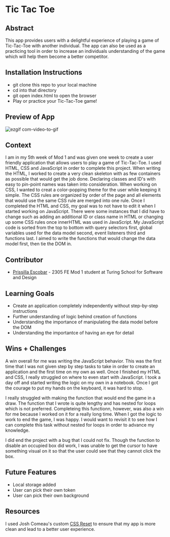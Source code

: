 # Tic Tac Toe

## Abstract
This app provides users with a delightful experience of playing a game of Tic-Tac-Toe with another individual. The app can also be used as a practicing tool in order to increase an individuals understanding of the game which will help them become a better competitor. 

## Installation Instructions
- git clone this repo to your local machine
- cd into that directory
- git open index.html to open the browser
- Play or practice your Tic-Tac-Toe game!

## Preview of App
![ezgif com-video-to-gif](https://github.com/prissilla-escobar/TicTacToe-FinalMod1Solo/assets/130513948/3a112910-36ff-469e-b320-5a010d751628)
## Context
I am in my 5th week of Mod 1 and was given one week to create a user friendly application that allows users to play a game of Tic-Tac-Toe. I used HTML, CSS and JavaScript in order to complete this project. When writing the HTML, I worked to create a very clean skeleton with as few containers as possible that would get the job done. Declaring classes and ID's with easy to pin-point names was taken into consideration. When working on CSS, I wanted to creat a color-popping theme for the user while keeping it simple. The CSS rules are organized by order of the page and all elements that would use the same CSS rule are merged into one rule. Once I completed the HTML and CSS, my goal was to not have to edit it when I started working on JavaScript. There were some instances that I did have to change such as adding an additional ID or class name in HTML or changing up some CSS rules once innerHTML was used in JavaScript. My JavaScript code is sorted from the top to bottom with query selectors first, global variables used for the data model second, event listeners third and functions last. I aimed to write the functions that would change the data model first, then tie the DOM in.

## Contributor
- [Prissilla Escobar](https://github.com/prissilla-escobar) - 2305 FE Mod 1 student at Turing School for Software and Design

## Learning Goals
- Create an application completely independently without step-by-step instructions
- Further understanding of logic behind creation of functions
- Understanding the importance of manipulating the data model before the DOM
- Understanding the importantce of having an eye for detail

## Wins + Challenges
A win overall for me was writing the JavaScript behavior. This was the first time that I was not given step by step tasks to take in order to create an application and the first time on my own as well. Once I finished my HTML and CSS, I really struggled on where to even start with JavaScript. I took a day off and started writing the logic on my own in a notebook. Once I got the courage to put my hands on the keyboard, it was hard to stop.

I really struggled with making the function that would end the game in a draw. The function that I wrote is quite lengthy and has nested for loops which is not preferred. Completeing this functionn, however, was also a win for me because I worked on it for a really long time. When I got the logic to work to end the game, I was happy. I would want to revisit it to see how I can complete this task without nested for loops in order to advance my knowledge.

I did end the project with a bug that I could not fix. Though the function to disable an occupied box did work, I was unable to get the cursor to have something visual on it so that the user could see that they cannot click the box.

## Future Features
- Local storage added
- User can pick their own token
- User can pick their own background

## Resources
I used Josh Comeau's custom [CSS Reset](https://www.joshwcomeau.com/css/custom-css-reset/) to ensure that my app is more clean and lead to a better user experience.